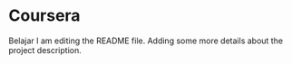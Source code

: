 # Coursera
Belajar
I am editing the README file. Adding some more details about the project description.
